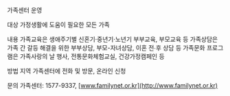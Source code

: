 가족센터 운영

대상
가정생활에 도움이 필요한 모든 가족

내용
가족교육은 생애주기별 신혼기·중년기·노년기 부부교육, 부모교육 등
가족상담은 가족 간 갈등 해결을 위한 부부상담, 부모-자녀상담, 이혼 전∙후 상담 등
가족문화 프로그램은 가족사랑의 날 행사, 전통문화체험교실, 건강가정캠페인 등

방법
지역 가족센터에 전화 및 방문, 온라인 신청

문의
가족센터: 1577-9337, [www.familynet.or.kr](http://www.familynet.or.kr)
